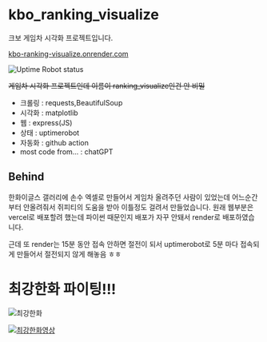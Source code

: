 # kbo_ranking_visualize
크보 게임차 시각화 프로젝트입니다.

[kbo-ranking-visualize.onrender.com](https://kbo-ranking-visualize.onrender.com)

![Uptime Robot status](https://img.shields.io/uptimerobot/status/m794809191-4699578de04c17738957f39d)

~~게임차 시각화 프로젝트인데 이름이 ranking_visualize인건 안 비밀~~

* 크롤링 : requests,BeautifulSoup
* 시각화 : matplotlib
* 웹 : express(JS)
* 상태 : uptimerobot
* 자동화 : github action
* most code from... : chatGPT

## Behind
한화이글스 갤러리에 손수 엑셀로 만들어서 게임차 올려주던 사람이 있었는데 어느순간부터 안올려줘서 쥐피티의 도움을 받아 이틀정도 걸려서 만들었습니다. 원래 웹부분은 vercel로 배포할려 했는데 파이썬 때문인지 배포가 자꾸 안돼서 render로 배포하였습니다.

근데 또 render는 15분 동안 접속 안하면 절전이 되서 uptimerobot로 5분 마다 접속되게 만들어서 절전되지 않게 해놓음 ㅎㅎ

# 최강한화 파이팅!!!

![최강한화](https://mblogthumb-phinf.pstatic.net/MjAyMTAzMjJfMTUx/MDAxNjE2MzgzODI1Nzg3.2pSORv68l5HSMv4Hw4AkYZIMlqtXvf2UNCIdXu2TiWEg.W_8VP5-2JbTExtpAFIhHFLNBjaSjVCzT-mS5CtcQQ6Ug.PNG.golmok_salon01/image.png?type=w800)

[![최강한화영상](https://img.youtube.com/vi/luNbstghLiQ/0.jpg)](https://www.youtube.com/watch?v=luNbstghLiQ&t=81s)


